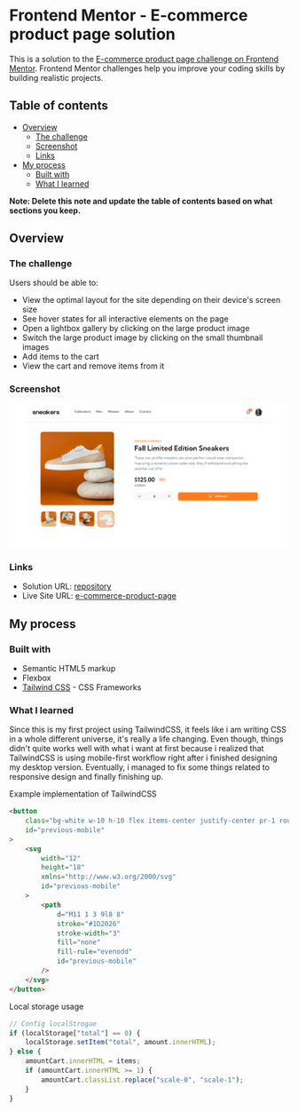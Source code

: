 # Frontend Mentor - E-commerce product page solution

This is a solution to the [E-commerce product page challenge on Frontend Mentor](https://www.frontendmentor.io/challenges/ecommerce-product-page-UPsZ9MJp6). Frontend Mentor challenges help you improve your coding skills by building realistic projects.

## Table of contents

-   [Overview](#overview)
    -   [The challenge](#the-challenge)
    -   [Screenshot](#screenshot)
    -   [Links](#links)
-   [My process](#my-process)
    -   [Built with](#built-with)
    -   [What I learned](#what-i-learned)

**Note: Delete this note and update the table of contents based on what sections you keep.**

## Overview

### The challenge

Users should be able to:

-   View the optimal layout for the site depending on their device's screen size
-   See hover states for all interactive elements on the page
-   Open a lightbox gallery by clicking on the large product image
-   Switch the large product image by clicking on the small thumbnail images
-   Add items to the cart
-   View the cart and remove items from it

### Screenshot

![](./images/screenshot-web.png)

### Links

-   Solution URL: [repository](https://github.com/Bravonoid/ecommerce-product-page)
-   Live Site URL: [e-commerce-product-page](https://ecommerce-product-page-test.vercel.app/)

## My process

### Built with

-   Semantic HTML5 markup
-   Flexbox
-   [Tailwind CSS](https://tailwindcss.com/) - CSS Frameworks

### What I learned

Since this is my first project using TailwindCSS, it feels like i am writing CSS in a whole different universe, it's really a life changing. Even though, things didn't quite works well with what i want at first because i realized that TailwindCSS is using mobile-first workflow right after i finished designing my desktop version. Eventually, i managed to fix some things related to responsive design and finally finishing up.

Example implementation of TailwindCSS

```html
<button
	class="bg-white w-10 h-10 flex items-center justify-center pr-1 rounded-full absolute left-6 z-10 sm:hidden"
	id="previous-mobile"
>
	<svg
		width="12"
		height="18"
		xmlns="http://www.w3.org/2000/svg"
		id="previous-mobile"
	>
		<path
			d="M11 1 3 9l8 8"
			stroke="#1D2026"
			stroke-width="3"
			fill="none"
			fill-rule="evenodd"
			id="previous-mobile"
		/>
	</svg>
</button>
```

Local storage usage

```js
// Config localStrogae
if (localStorage["total"] == 0) {
	localStorage.setItem("total", amount.innerHTML);
} else {
	amountCart.innerHTML = items;
	if (amountCart.innerHTML >= 1) {
		amountCart.classList.replace("scale-0", "scale-1");
	}
}
```
